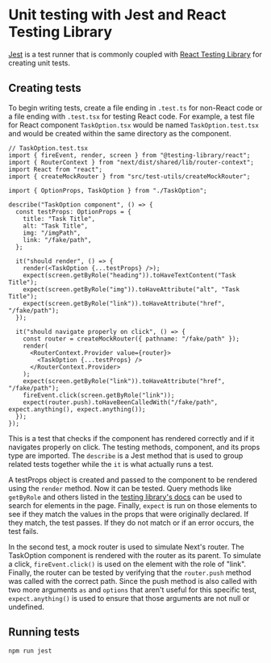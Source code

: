 
# Unit testing with Jest and React Testing Library

[Jest](https://jestjs.io/) is a test runner that is commonly coupled with [React Testing Library](https://testing-library.com/docs/react-testing-library/intro/) for creating unit tests.

## Creating tests
To begin writing tests, create a file ending in `.test.ts` for non-React code or a file ending with `.test.tsx` for testing React code. For example, a test file for React component `TaskOption.tsx` would be named `TaskOption.test.tsx` and would be created within the same directory as the component.

```
// TaskOption.test.tsx
import { fireEvent, render, screen } from "@testing-library/react";
import { RouterContext } from "next/dist/shared/lib/router-context";
import React from "react";
import { createMockRouter } from "src/test-utils/createMockRouter";

import { OptionProps, TaskOption } from "./TaskOption";

describe("TaskOption component", () => {
  const testProps: OptionProps = {
    title: "Task Title",
    alt: "Task Title",
    img: "/imgPath",
    link: "/fake/path",
  };

  it("should render", () => {
    render(<TaskOption {...testProps} />);
    expect(screen.getByRole("heading")).toHaveTextContent("Task Title");
    expect(screen.getByRole("img")).toHaveAttribute("alt", "Task Title");
    expect(screen.getByRole("link")).toHaveAttribute("href", "/fake/path");
  });

  it("should navigate properly on click", () => {
    const router = createMockRouter({ pathname: "/fake/path" });
    render(
      <RouterContext.Provider value={router}>
        <TaskOption {...testProps} />
      </RouterContext.Provider>
    );
    expect(screen.getByRole("link")).toHaveAttribute("href", "/fake/path");
    fireEvent.click(screen.getByRole("link"));
    expect(router.push).toHaveBeenCalledWith("/fake/path", expect.anything(), expect.anything());
  });
});

```
This is a test that checks if the component has rendered correctly and if it navigates properly on click. The testing methods, component, and its props type are imported. The `describe` is a Jest method that is used to group related tests together while the `it` is what actually runs a test.

A testProps object is created and passed to the component to be rendered using the `render` method. Now it can be tested. Query methods like `getByRole` and others listed in the [testing library's docs](https://testing-library.com/docs/react-testing-library/cheatsheet#queries) can be used to search for elements in the page. Finally, `expect` is run on those elements to see if they match the values in the props that were originally declared. If they match, the test passes. If they do not match or if an error occurs, the test fails.

In the second test, a mock router is used to simulate Next's router. The TaskOption component is rendered with the router as its parent. To simulate a click, `fireEvent.click()` is used on the element with the role of "link". Finally, the router can be tested by verifying that the `router.push` method was called with the correct path. Since the push method is also called with two more arguments `as` and `options` that aren't useful for this specific test, `expect.anything()` is used to ensure that those arguments are not null or undefined.
## Running tests

```
npm run jest
```